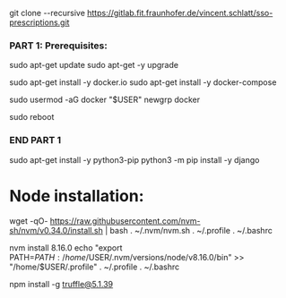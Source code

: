 

git clone --recursive https://gitlab.fit.fraunhofer.de/vincent.schlatt/sso-prescriptions.git

### PART 1: Prerequisites: ### 
sudo apt-get update
sudo apt-get -y upgrade

sudo apt-get install -y docker.io
sudo apt-get install -y docker-compose

sudo usermod -aG docker "$USER"
newgrp docker

sudo reboot


### END PART 1 ###


sudo apt-get install -y python3-pip
python3 -m pip install -y django


# Node installation: 

wget -qO- https://raw.githubusercontent.com/nvm-sh/nvm/v0.34.0/install.sh | bash
. ~/.nvm/nvm.sh
. ~/.profile
. ~/.bashrc

nvm install 8.16.0
echo "export PATH=$PATH:/home/$USER/.nvm/versions/node/v8.16.0/bin" >> "/home/$USER/.profile"
. ~/.profile
. ~/.bashrc

npm install -g truffle@5.1.39


